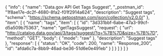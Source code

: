 {
  "info": {
    "name": "Data.gov API Get Tags Suggest",
    "_postman_id": "1f8ae17e-dc2f-4680-8fa2-f01f2914a624",
    "description": "Suggest tags",
    "schema": "https://schema.getpostman.com/json/collection/v2.0.0/"
  },
  "item": [
    {
      "name": "tags",
      "item": [
        {
          "id": "3d331bbf-6abe-47a3-99cf-d5a509b75363",
          "name": "getTagsSuggest",
          "request": {
            "url": "http://catalog.data.gov/api/3/tags/suggest/?q=%7B%7D&size=%7B%7D",
            "method": "GET",
            "body": {
              "mode": "raw"
            },
            "description": "Suggest tags"
          },
          "response": [
            {
              "status": "OK",
              "code": 200,
              "name": "Response_200",
              "id": "afda6c7a-8bb9-46ad-be36-51d6e0e491eb"
            }
          ]
        }
      ]
    }
  ]
}